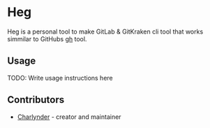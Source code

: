 # Heg 

Heg is a personal tool to make GitLab & GitKraken cli tool that works simmilar to GitHubs [gh](https://cli.github.com/) tool. 

## Usage

TODO: Write usage instructions here


## Contributors

- [Charlynder](https://github.com/Charlynder) - creator and maintainer
